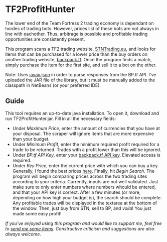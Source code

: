 # TF2ProfitHunter
The lower end of the Team Fortress 2 trading economy is dependant on hordes of trading bots. However, prices list of these bots are not always in line with eachother. Thus, arbitrage is possible and profitable trading opportunities are consistently present.

This program scans a TF2 trading website, [STNTrading.eu](https://stntrading.eu/), and looks for items that can be purchased for a lower price than the buy orders on another trading website, [backpack.tf](https://backpack.tf/). Once the program finds a match, simply purchase the item for the first site, and sell it to a bot on the other.

Note: Uses [javax.json](https://docs.oracle.com/javaee/7/api/javax/json/package-summary.html) in order to parse responses from the BP.tf API. I've uploaded the JAR file of the library, but it must be manually added to the classpath in NetBeans (or your preferred IDE).
## Guide
This tool requires an up-to-date java installation. To open it, download and run TF2ProfitHunter.jar.
Fill in all the necessary fields:
- Under *Maximum Price*, enter the amount of currencies that you have at your disposal. The scraper will ignore items that are more expensive than your budget.
- Under *Minimum Profit*, enter the minimum required profit required for a trade to be returned. Trades with a profit lower than this will be ignored.
- Under *BP.tf API Key*, enter your [backpack.tf API key](https://backpack.tf/developer). Elevated access is required.
- Under *Key Price*, enter the current price with which you can buy a key. Generally, I found the best prices [here](https://backpack.tf/stats/Unique/Mann%20Co.%20Supply%20Crate%20Key/Tradable/Craftable).
Finally, hit *Begin Search*. The program will begin comparing prices across the two trading sites according to your criteria.
Currently, inputs are not well validated. Just make sure to only enter numbers where numbers whould be entered, and that your API key is correct.
After a few minutes (or more, depending on how high your budget is), the search should be complete. Any profitable trades will be displayed in the textarea at the bottom of the window.
Then, just buy from STN, sell to BP, and *voila*! You just made some easy profit!

*If you've enjoyed using this program and would like to support me, feel free to [send me some items](https://steamcommunity.com/tradeoffer/new/?partner=312046080&token=EBWiXMVe). Constructive criticism and suggestions are also always welcome.*
